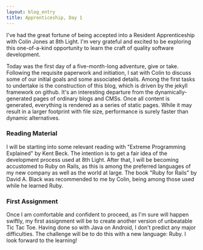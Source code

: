 ```yaml
---
layout: blog_entry
title: Apprenticeship, Day 1
---
```

I've had the great fortune of being accepted into a Resident Apprenticeship with Colin Jones at 8th Light. I'm very grateful and excited to be exploring this one-of-a-kind opportunity to learn the craft of quality software development.

Today was the first day of a five-month-long adventure, give or take. Following the requisite paperwork and initiation, I sat with Colin to discuss some of our initial goals and some associated details. Among the first tasks to undertake is the construction of this blog, which is driven by the jekyll framework on github. It's an interesting departure from the dynamically-generated pages of ordinary blogs and CMSs. Once all content is generated, everything is rendered as a series of static pages. While it may result in a larger footprint with file size, performance is surely faster than dynamic alternatives.

### Reading Material
I will be starting into some relevant reading with "Extreme Programming Explained" by Kent Beck. The intention is to get a fair idea of the development process used at 8th Light. After that, I will be becoming accustomed to Ruby on Rails, as this is among the preferred languages of my new company as well as the world at large. The book "Ruby for Rails" by David A. Black was recommended to me by Colin, being among those used while he learned Ruby.

### First Assignment
Once I am comfortable and confident to proceed, as I'm sure will happen swiftly, my first assignment will be to create another version of unbeatable Tic Tac Toe. Having done so with Java on Android, I don't predict any major difficulties. The challenge will be to do this with a new language: Ruby. I look forward to the learning!
